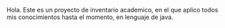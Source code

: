 Hola. Este es un proyecto de inventario academico, en el que aplico todos mis conocimientos hasta el momento, en lenguaje de java.
